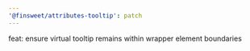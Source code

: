 ```yaml
---
'@finsweet/attributes-tooltip': patch
---
```


feat: ensure virtual tooltip remains within wrapper element boundaries
